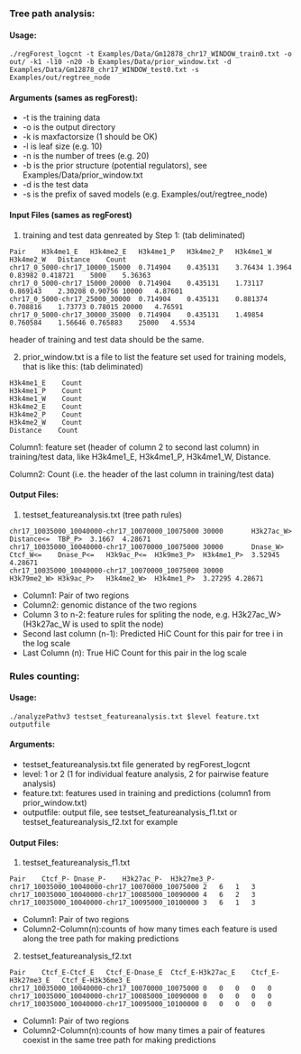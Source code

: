 ### Tree path analysis:
#### Usage:
```
./regForest_logcnt -t Examples/Data/Gm12878_chr17_WINDOW_train0.txt -o out/ -k1 -l10 -n20 -b Examples/Data/prior_window.txt -d Examples/Data/Gm12878_chr17_WINDOW_test0.txt -s Examples/out/regtree_node
```
#### Arguments (sames as regForest): 
- -t is the training data
- -o is the output directory
- -k is maxfactorsize (1 should be OK)
- -l is leaf size (e.g. 10)
- -n is the number of trees (e.g. 20)
- -b is the prior structure (potential regulators), see Examples/Data/prior_window.txt 
- -d is the test data
- -s is the prefix of saved models (e.g. Examples/out/regtree_node)


#### Input Files (sames as regForest)
1. training and test data genreated by Step 1: (tab deliminated)
```
Pair	H3k4me1_E	H3k4me2_E	H3k4me1_P	H3k4me2_P	H3k4me1_W	H3k4me2_W	Distance	Count
chr17_0_5000-chr17_10000_15000	0.714904	0.435131	3.76434	1.3964	0.83982	0.418721	5000	5.36363
chr17_0_5000-chr17_15000_20000	0.714904	0.435131	1.73117	0.869143	2.30208	0.90756	10000	4.87601
chr17_0_5000-chr17_25000_30000	0.714904	0.435131	0.881374	0.708816	1.73773	0.78015	20000	4.76591
chr17_0_5000-chr17_30000_35000	0.714904	0.435131	1.49854	0.760584	1.56646	0.765883	25000	4.5534
```
header of training and test data should be the same.

2. prior_window.txt is a file to list the feature set used for training models, that is like this: (tab deliminated)
```
H3k4me1_E    Count
H3k4me1_P    Count
H3k4me1_W    Count
H3k4me2_E    Count
H3k4me2_P    Count
H3k4me2_W    Count
Distance    Count
```
Column1: feature set (header of column 2 to second last column) in training/test data, like H3k4me1_E, H3k4me1_P, H3k4me1_W, Distance.

Column2: Count (i.e. the header of the last column in training/test data)

#### Output Files:
1. testset_featureanalysis.txt (tree path rules)
```
chr17_10035000_10040000-chr17_10070000_10075000	30000		H3k27ac_W>	Distance<=	TBP_P>	3.1667	4.28671
chr17_10035000_10040000-chr17_10070000_10075000	30000		Dnase_W>	Ctcf_W<=	Dnase_P<=	H3k9ac_P<=	H3k9me3_P>	H3k4me1_P>	3.52945	4.28671
chr17_10035000_10040000-chr17_10070000_10075000	30000		H3k79me2_W>	H3k9ac_P>	H3k4me2_W>	H3k4me1_P>	3.27295	4.28671
```
- Column1: Pair of two regions
- Column2: genomic distance of the two regions
- Column 3 to n-2: feature rules for spliting the node, e.g. H3k27ac_W> (H3k27ac_W is used to split the node)
- Second last column (n-1): Predicted HiC Count for this pair for tree i in the log scale 
- Last Column (n): True HiC Count for this pair in the log scale 	


### Rules counting:
#### Usage:
```
./analyzePathv3 testset_featureanalysis.txt $level feature.txt outputfile
```
#### Arguments: 
- testset_featureanalysis.txt file generated by regForest_logcnt
- level: 1 or 2 (1 for individual feature analysis, 2 for pairwise feature analysis)
- feature.txt: features used in training and predictions (column1 from prior_window.txt)
- outputfile: output file, see testset_featureanalysis_f1.txt or testset_featureanalysis_f2.txt for example

#### Output Files:
1. testset_featureanalysis_f1.txt
```
Pair	Ctcf_P-	Dnase_P-	H3k27ac_P-	H3k27me3_P-
chr17_10035000_10040000-chr17_10070000_10075000	2	6	1	3
chr17_10035000_10040000-chr17_10085000_10090000	4	6	2	3
chr17_10035000_10040000-chr17_10095000_10100000	3	6	1	3
```
- Column1: Pair of two regions
- Column2-Column(n):counts of how many times each feature is used along the tree path for making predictions

2. testset_featureanalysis_f2.txt
```
Pair	Ctcf_E-Ctcf_E	Ctcf_E-Dnase_E	Ctcf_E-H3k27ac_E	Ctcf_E-H3k27me3_E	Ctcf_E-H3k36me3_E
chr17_10035000_10040000-chr17_10070000_10075000	0	0	0	0	0
chr17_10035000_10040000-chr17_10085000_10090000	0	0	0	0	0
chr17_10035000_10040000-chr17_10095000_10100000	0	0	0	0	0
```
- Column1: Pair of two regions
- Column2-Column(n):counts of how many times a pair of features coexist in the same tree path for making predictions
